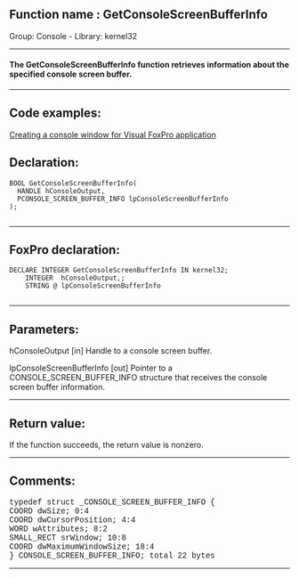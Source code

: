 
## Function name : GetConsoleScreenBufferInfo
Group: Console - Library: kernel32    
***  


#### The GetConsoleScreenBufferInfo function retrieves information about the specified console screen buffer.
***  


## Code examples:
[Creating a console window for Visual FoxPro application](../../samples/sample_474.md)  

## Declaration:
```foxpro  
BOOL GetConsoleScreenBufferInfo(
  HANDLE hConsoleOutput,
  PCONSOLE_SCREEN_BUFFER_INFO lpConsoleScreenBufferInfo
);
  
```  
***  


## FoxPro declaration:
```foxpro  
DECLARE INTEGER GetConsoleScreenBufferInfo IN kernel32;
	INTEGER  hConsoleOutput,;
	STRING @ lpConsoleScreenBufferInfo
  
```  
***  


## Parameters:
hConsoleOutput 
[in] Handle to a console screen buffer. 

lpConsoleScreenBufferInfo 
[out] Pointer to a CONSOLE_SCREEN_BUFFER_INFO structure that receives the console screen buffer information.   
***  


## Return value:
If the function succeeds, the return value is nonzero.  
***  


## Comments:
<font face=Courier>typedef struct _CONSOLE_SCREEN_BUFFER_INFO {  
  COORD dwSize;               0:4  
  COORD dwCursorPosition;     4:4  
  WORD wAttributes;           8:2  
  SMALL_RECT srWindow;       10:8  
  COORD dwMaximumWindowSize; 18:4  
} CONSOLE_SCREEN_BUFFER_INFO; total 22 bytes</font>  
  
***  


